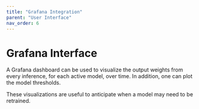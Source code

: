 ```yaml
---
title: "Grafana Integration"
parent: "User Interface"
nav_order: 6
---
```


# Grafana Interface

A Grafana dashboard can be used to visualize the output weights from every inference,  for each active model, over time. In addition, one can plot the model thresholds. 

These visualizations are useful to anticipate when a model may need to be retrained.